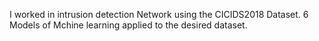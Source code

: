 I worked in intrusion detection Network using the CICIDS2018 Dataset. 6 Models of Mchine learning applied to the desired dataset.

